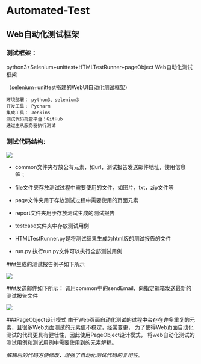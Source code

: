 # Automated-Test
## Web自动化测试框架

### 测试框架：
python3+Selenium+unittest+HTMLTestRunner+pageObject  Web自动化测试框架

（selenium+unittest搭建的WebUI自动化测试框架）

    环境部署： python3、selenium3 
    开发工具： Pycharm
    集成工具： Jenkins
    测试代码托管平台：GitHub
    通过主从服务器执行测试
    
### 测试代码结构:

![](https://raw.githubusercontent.com/linyuli861/Automated-Test/master/z-README-image/structure.png)

* common文件夹存放公有元素，如url，测试报告发送邮件地址，使用信息等；

* file文件夹存放测试过程中需要使用的文件，如图片，txt，zip文件等

* page文件夹用于存放测试过程中需要使用的页面元素

* report文件夹用于存放测试生成的测试报告

* testcase文件夹中存放测试用例

* HTMLTestRunner.py是将测试结果生成为html版的测试报告的文件

* run.py 执行run.py文件可以执行全部测试用例

###生成的测试报告例子如下所示

![](https://raw.githubusercontent.com/linyuli861/Automated-Test/master/z-README-image/report.png)

###发送邮件如下所示：
调用common中的sendEmail，向指定邮箱发送最新的测试报告文件

![](https://raw.githubusercontent.com/linyuli861/Automated-Test/master/z-README-image/email.jpg)


###PageObject设计模式
由于Web页面自动化测试的过程中会存在许多重复的元素，且很多Web页面测试的元素值不稳定，经常变更，
为了使得Web页面自动化测试的代码更具有健壮性，因此使用PageObject设计模式，
将web自动化测试的测试用例和测试用例中需要使用到的元素解耦。

*解耦后的代码方便修改，增强了自动化测试代码的复用性。*

 
 







